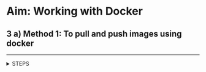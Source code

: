 # Aim: Working with Docker

## 3 a) Method 1: To pull and push images using docker

---------------------

<details>
<summary>STEPS</summary>



***.Net SDK Download Link:***
<br>
https://dotnet.microsoft.com/learn/dotnet/hello-world-tutorial/install

Steps:

1.	create Docker Hub account (sign up)
2.	login to https://labs.play-with-docker.com/
3.	add new instance

<br>

[🔝](#index)

**************